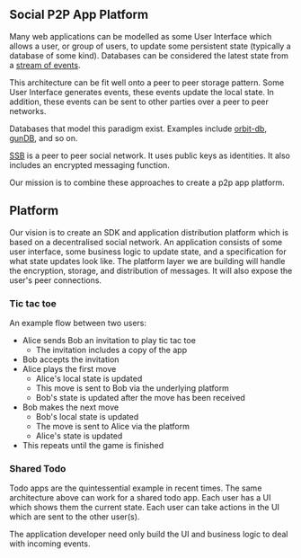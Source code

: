 Social P2P App Platform
---

Many web applications can be modelled as some User Interface which allows a user, or group of users, to update some persistent state (typically a database of some kind). Databases can be considered the latest state from a [stream of events](https://www.martinfowler.com/eaaDev/EventSourcing.html).

This architecture can be fit well onto a peer to peer storage pattern. Some User Interface generates events, these events update the local state. In addition, these events can be sent to other parties over a peer to peer networks.

Databases that model this paradigm exist. Examples include [orbit-db](https://github.com/orbitdb/orbit-db), [gunDB](https://gun.eco/), and so on.

[SSB](https://scuttlebutt.nz) is a peer to peer social network. It uses public keys as identities. It also includes an encrypted messaging function.

Our mission is to combine these approaches to create a p2p app platform.

## Platform

Our vision is to create an SDK and application distribution platform which is based on a decentralised social network. An application consists of some user interface, some business logic to update state, and a specification for what state updates look like. The platform layer we are building will handle the encryption, storage, and distribution of messages. It will also expose the user's peer connections.

### Tic tac toe

An example flow between two users:

* Alice sends Bob an invitation to play tic tac toe
	* The invitation includes a copy of the app
* Bob accepts the invitation
* Alice plays the first move
	* Alice's local state is updated
	* This move is sent to Bob via the underlying platform
	* Bob's state is updated after the move has been received
* Bob makes the next move
	* Bob's local state is updated
	* The move is sent to Alice via the platform
	* Alice's state is updated
* This repeats until the game is finished

### Shared Todo

Todo apps are the quintessential example in recent times. The same architecture above can work for a shared todo app. Each user has a UI which shows them the current state. Each user can take actions in the UI which are sent to the other user(s).

The application developer need only build the UI and business logic to deal with incoming events. 
